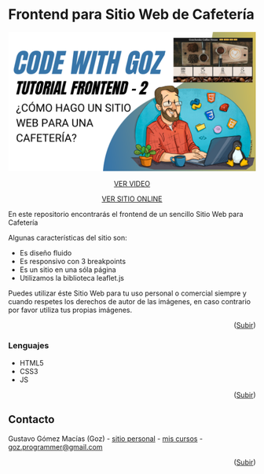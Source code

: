 <!-- ABOUT THE PROJECT -->
# Frontend para Sitio Web de Cafetería

[![Product Name Screen Shot][product-screenshot]](https://codewithgoz/tutorials/7)

<p align="center"><a href="https://codewithgoz/tutorials/7">VER VIDEO</a></p>

<p align="center"><a href="https://codewithgoz.com/coffee_website/index.html">VER SITIO ONLINE</a></p>


En este repositorio encontrarás el frontend de un sencillo Sitio Web para Cafetería

Algunas características del sitio son:

* Es diseño fluido
* Es responsivo con 3 breakpoints
* Es un sitio en una sóla página
* Utilizamos la biblioteca leaflet.js

Puedes utilizar éste Sitio Web para tu uso personal o comercial siempre
y cuando respetes los derechos de autor de las imágenes, en caso contrario
por favor utiliza tus propias imágenes.

<p align="right">(<a href="#top">Subir</a>)</p>

### Lenguajes

* HTML5
* CSS3
* JS

<p align="right">(<a href="#top">Subir</a>)</p>

<!-- CONTACT -->
## Contacto

Gustavo Gómez Macías (Goz) - [sitio personal](https://gustavogm.me) - [mis cursos](https://codewithgoz.com) - goz.programmer@gmail.com

<p align="right">(<a href="#top">Subir</a>)</p>

<!-- MARKDOWN LINKS & IMAGES -->
[product-screenshot]: frontend2.png